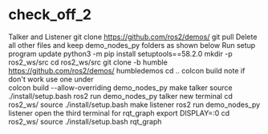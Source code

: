 # check_off_2
Talker and Listener
git clone https://github.com/ros2/demos/ 
git pull
Delete all other files and keep demo_nodes_py folders as shown below
Run setup program update
python3 -m pip install setuptools==58.2.0
mkdir -p ros2_ws/src
cd ros2_ws/src
git clone -b humble https://github.com/ros2/demos/  humbledemos
cd ..
colcon build note if don't work use one under  
colcon build --allow-overriding demo_nodes_py
make talker
source ./install/setup.bash
ros2 run demo_nodes_py talker
new terminal
cd ros2_ws/
source ./install/setup.bash
make listener
ros2 run demo_nodes_py listener
open the third terminal for rqt_graph
export DISPLAY=:0
cd ros2_ws/
source ./install/setup.bash
rqt_graph

